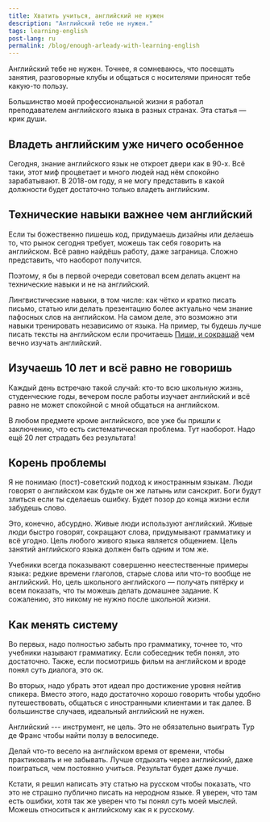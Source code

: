 ```yaml
---
title: Хватить учиться, английский не нужен
description: "Английский тебе не нужен."
tags: learning-english
post-lang: ru
permalink: /blog/enough-arleady-with-learning-english
---
```


Английский тебе не нужен. Точнее, я сомневаюсь, что посещать занятия, разговорные клубы и общаться с носителями приносят тебе какую-то пользу. 

Большинство моей профессиональной жизни я работал преподавателем английского языка в разных странах. Эта статья — крик души.

## Владеть английским уже ничего особенное

Сегодня, знание английского язык не откроет двери как в 90-х. Всё таки, этот миф процветает и много людей над нём спокойно зарабатывают. В 2018-ом году, я не могу представить в какой должности будет достаточно только владеть английским.

## Технические навыки важнее чем английский

Если ты божественно пишешь код, придумаешь дизайны или делаешь то, что рынок сегодня требует, можешь так себя говорить на английском. Всё равно найдёшь работу, даже заграница. Сложно представить, что наоборот получится.

Поэтому, я бы в первой очереди советовал всем делать акцент на технические навыки и не на английский.

Лингвистические навыки, в том числе: как чётко и кратко писать письмо, статью или делать презентацию более актуально чем знание пафосных слов на английском. На  самом деле, это возможно эти навыки тренировать независимо от языка. На пример, ты будешь лучше писать тексты на английском если прочитаешь [Пиши, и сокращай][pis] чем вечно изучать английский.

## Изучаешь 10 лет и всё равно не говоришь

Каждый день встречаю такой случай: кто-то всю школьную жизнь, студенческие годы, вечером после работы изучает английский и всё равно не может спокойной с мной общаться на английском.

В любом предмете кроме английского, все уже бы пришли к заключению, что есть систематическая проблема. Тут наоборот. Надо ещё 20 лет страдать без результата!

## Корень проблемы

Я не понимаю (пост)-советский подход к иностранным языкам. Люди говорят о английском как будьте он же латынь или санскрит. Боги будут злиться если ты сделаешь ошибку. Будет позор до конца жизни если забудешь слово.

Это, конечно, абсурдно. Живые люди используют английский. Живые люди быстро говорят, сокращают слова, придумывают грамматику и всё угодно. Цель любого живого языка является общением. Цель занятий английского языка должен быть одним и том же.  

Учебники всегда показывают совершенно неестественные примеры языка: редкие времени глаголов, старые слова или что-то вообще не английский. Но, цель школьного английского — получать пятёрку и всем показать, что ты можешь делать домашнее задание. К сожалению, это никому не нужно после школьной жизни.

## Как менять систему

Во первых, надо полностью забыть про грамматику, точнее то, что учебники называют грамматику. Если собеседник тебя понял, это достаточно. Также, если посмотришь фильм на английском и вроде понял суть диалога, это ок.

Во вторых, надо убрать этот идеал про достижение уровня нейтив спикера. Вместо этого, надо достаточно хорошо говорить чтобы удобно путешествовать, общаться с иностранными клиентами и так далее. В большинстве случаев, идеальный английский не нужен.

Английский --- инструмент, не цель. Это не обязательно выиграть Тур де Франс чтобы найти ползу в велосипеде.

Делай что-то весело на английском время от времени, чтобы практиковать и не забывать. Лучше отдыхать через английский, даже поиграться, чем постоянно учиться. Результат будет даже лучше.

Кстати, я решил написать эту статью на русском чтобы показать, что это не страшно публично писать на неродном языке. Я уверен, что там есть ошибки, хотя так же уверен что ты понял суть моей мыслей. Можешь относиться к английскому как я к русскому. 

[pis]: https://book.glvrd.ru/
